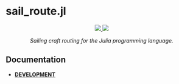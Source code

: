 # sail_route.jl

<p align="center">
  <a href="https://travis-ci.org/TAJD/sail_route.jl">
    <img src="https://travis-ci.org/TAJD/sail_route.jl.svg?branch=master">
  </a>
  <a href="https://codecov.io/gh/TAJD/sail_route.jl">
  <img   src="https://codecov.io/gh/TAJD/sail_route.jl/branch/master/graph/badge.svg">
  </a>
<p align="center">
  <i>Sailing craft routing for the Julia programming language.</i>
</p>



## Documentation

- [**DEVELOPMENT**](https://tajd.github.io/sail_route.jl/)
